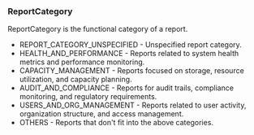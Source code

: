 ### ReportCategory
ReportCategory is the functional category of a report.

- REPORT_CATEGORY_UNSPECIFIED - Unspecified report category.
- HEALTH_AND_PERFORMANCE - Reports related to system health metrics and performance monitoring.
- CAPACITY_MANAGEMENT - Reports focused on storage, resource utilization, and capacity planning.
- AUDIT_AND_COMPLIANCE - Reports for audit trails, compliance monitoring, and regulatory
requirements.
- USERS_AND_ORG_MANAGEMENT - Reports related to user activity, organization structure, and access
management.
- OTHERS - Reports that don't fit into the above categories.
